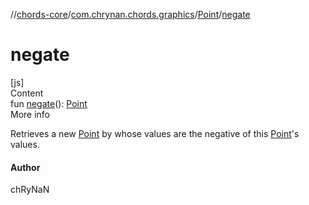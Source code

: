 //[chords-core](../../../index.md)/[com.chrynan.chords.graphics](../index.md)/[Point](index.md)/[negate](negate.md)



# negate  
[js]  
Content  
fun [negate](negate.md)(): [Point](index.md)  
More info  


Retrieves a new [Point](index.md) by whose values are the negative of this [Point](index.md)'s values.



#### Author  


chRyNaN

  



